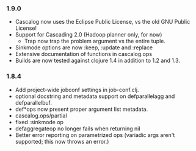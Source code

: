 ### 1.9.0

* Cascalog now uses the Eclipse Public License, vs the old GNU Public License!
* Support for Cascading 2.0 (Hadoop planner only, for now)
  * Trap now trap the problem argument vs the entire tuple.
* Sinkmode options are now :keep, :update and :replace
* Extensive documentation of functions in cascalog.ops
* Builds are now tested against clojure 1.4 in addition to 1.2 and 1.3.

### 1.8.4

* Add project-wide jobconf settings in job-conf.clj.
* optional docstring and metadata support on defparallelagg and defparallelbuf.
* def*ops now present proper argument list metadata.
* cascalog.ops/partial
* fixed :sinkmode op
* defaggregateop no longer fails when returning nil
* Better error reporting on parametrized ops (variadic args aren't supported; this now throws an error.)
